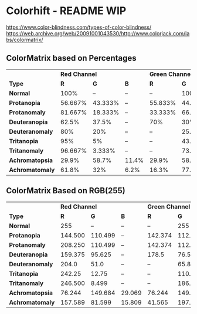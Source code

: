 # Colorhift - README WIP


https://www.color-blindness.com/types-of-color-blindness/
https://web.archive.org/web/20091001043530/http://www.colorjack.com/labs/colormatrix/

## ColorMatrix based on Percentages

<table>
   <tbody>
      <tr>
         <td></td>
         <td colspan="3"><strong>Red Channel</strong></td>
         <td colspan="3"><strong>Green Channel</strong></td>
         <td colspan="3"><strong>Blue Channel</strong></td>
      </tr>
      <tr>
         <td><strong>Type</strong></td>
         <td><strong>R</strong></td>
         <td><strong>G</strong></td>
         <td><strong>B</strong></td>
         <td><strong>R</strong></td>
         <td><strong>G</strong></td>
         <td><strong>B</strong></td>
         <td><strong>R</strong></td>
         <td><strong>G</strong></td>
         <td><strong>B</strong></td>
      </tr>
      <tr>
         <td><strong>Normal</strong></td>
         <td>100%</td>
         <td>–</td>
         <td>–</td>
         <td>–</td>
         <td>100%</td>
         <td>–</td>
         <td>–</td>
         <td>–</td>
         <td>100%</td>
      </tr>
      <tr>
         <td><strong>Protanopia</strong></td>
         <td>56.667%</td>
         <td>43.333%</td>
         <td>–</td>
         <td>55.833%</td>
         <td>44.167%</td>
         <td>–</td>
         <td>–</td>
         <td>24.167%</td>
         <td>75.833%</td>
      </tr>
      <tr>
         <td><strong>Protanomaly</strong></td>
         <td>81.667%</td>
         <td>18.333%</td>
         <td>–</td>
         <td>33.333%</td>
         <td>66.667%</td>
         <td>–</td>
         <td>–</td>
         <td>12.5%</td>
         <td>87.5%</td>
      </tr>
      <tr>
         <td><strong>Deuteranopia</strong></td>
         <td>62.5%</td>
         <td>37.5%</td>
         <td>–</td>
         <td>70%</td>
         <td>30%</td>
         <td>–</td>
         <td>–</td>
         <td>30%</td>
         <td>70%</td>
      </tr>
      <tr>
         <td><strong>Deuteranomaly</strong></td>
         <td>80%</td>
         <td>20%</td>
         <td>–</td>
         <td>–</td>
         <td>25.833%</td>
         <td>74.167%</td>
         <td>–</td>
         <td>14.167%</td>
         <td>85.833%</td>
      </tr>
      <tr>
         <td><strong>Tritanopia</strong></td>
         <td>95%</td>
         <td>5%</td>
         <td>–</td>
         <td>–</td>
         <td>43.333%</td>
         <td>56.667%</td>
         <td>–</td>
         <td>47.5%</td>
         <td>52.5%</td>
      </tr>
      <tr>
         <td><strong>Tritanomaly</strong></td>
         <td>96.667%</td>
         <td>3.333%</td>
         <td>–</td>
         <td>–</td>
         <td>73.333%</td>
         <td>26.667%</td>
         <td>–</td>
         <td>18.333%</td>
         <td>81.667%</td>
      </tr>
      <tr>
         <td><strong>Achromatopsia</strong></td>
         <td>29.9%</td>
         <td>58.7%</td>
         <td>11.4%</td>
         <td>29.9%</td>
         <td>58.7%</td>
         <td>11.4%</td>
         <td>29.9%</td>
         <td>58.7%</td>
         <td>11.4%</td>
      </tr>
      <tr>
         <td><strong>Achromatomaly</strong></td>
         <td>61.8%</td>
         <td>32%</td>
         <td>6.2%</td>
         <td>16.3%</td>
         <td>77.5%</td>
         <td>6.2%</td>
         <td>16.3%</td>
         <td>32.0%</td>
         <td>51.6%</td>
      </tr>
   </tbody>
</table>

## ColorMatrix Based on RGB(255)

<table>
   <tbody>
      <tr>
         <td></td>
         <td colspan="3"><strong>Red Channel</strong></td>
         <td colspan="3"><strong>Green Channel</strong></td>
         <td colspan="3"><strong>Blue Channel</strong></td>
      </tr>
      <tr>
         <td><strong>Type</strong></td>
         <td><strong>R</strong></td>
         <td><strong>G</strong></td>
         <td><strong>B</strong></td>
         <td><strong>R</strong></td>
         <td><strong>G</strong></td>
         <td><strong>B</strong></td>
         <td><strong>R</strong></td>
         <td><strong>G</strong></td>
         <td><strong>B</strong></td>
      </tr>
      <tr>
         <td><strong>Normal</strong></td>
         <td>255</td>
         <td>–</td>
         <td>–</td>
         <td>–</td>
         <td>255</td>
         <td>–</td>
         <td>–</td>
         <td>–</td>
         <td>255</td>
      </tr>
      <tr>
         <td><strong>Protanopia</strong></td>
         <td>144.500</td>
         <td>110.499</td>
         <td>–</td>
         <td>142.374</td>
         <td>112.625</td>
         <td>–</td>
         <td>–</td>
         <td>61.625</td>
         <td>193.374</td>
      </tr>
      <tr>
         <td><strong>Protanomaly</strong></td>
         <td>208.250</td>
         <td>110.499</td>
         <td>–</td>
         <td>142.374</td>
         <td>112.625</td>
         <td>–</td>
         <td>–</td>
         <td>61.625</td>
         <td>193.374</td>
      </tr>
      <tr>
         <td><strong>Deuteranopia</strong></td>
         <td>159.375</td>
         <td>95.625</td>
         <td>–</td>
         <td>178.5</td>
         <td>76.5</td>
         <td>–</td>
         <td>–</td>
         <td>76.5</td>
         <td>178.5</td>
      </tr>
      <tr>
         <td><strong>Deuteranomaly</strong></td>
         <td>204.0</td>
         <td>51.0</td>
         <td>–</td>
         <td>–</td>
         <td>65.874</td>
         <td>189.125</td>
         <td>–</td>
         <td>36.125</td>
         <td>218.874</td>
      </tr>
      <tr>
         <td><strong>Tritanopia</strong></td>
         <td>242.25</td>
         <td>12.75</td>
         <td>–</td>
         <td>–</td>
         <td>110.499</td>
         <td>144.500</td>
         <td>–</td>
         <td>121.125</td>
         <td>133.875</td>
      </tr>
      <tr>
         <td><strong>Tritanomaly</strong></td>
         <td>246.500</td>
         <td>8.499</td>
         <td>–</td>
         <td>–</td>
         <td>186.999</td>
         <td>68.000</td>
         <td>–</td>
         <td>46.749</td>
         <td>208.250</td>
      </tr>
      <tr>
         <td><strong>Achromatopsia</strong></td>
         <td>76.244</td>
         <td>149.684</td>
         <td>29.069</td>
         <td>76.244</td>
         <td>149.684</td>
         <td>29.069</td>
         <td>76.244</td>
         <td>149.684</td>
         <td>29.069</td>
      </tr>
      <tr>
         <td><strong>Achromatomaly</strong></td>
         <td>157.589</td>
         <td>81.599</td>
         <td>15.809</td>
         <td>41.565</td>
         <td>197.625</td>
         <td>15.809</td>
         <td>41.565</td>
         <td>81.599</td>
         <td>131.579</td>
      </tr>
   </tbody>
</table>
